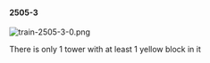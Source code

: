 #### 2505-3
![train-2505-3-0.png](https://github.com/lil-lab/nlvr/raw/master/nlvr/train/images/21/train-2505-3-0.png "train-2505-3-0.png")

There is only 1 tower with at least 1 yellow block in it